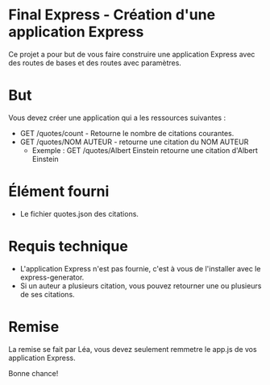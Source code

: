 # Final Express - Création d'une application Express

Ce projet a pour but de vous faire construire une application Express
avec des routes de bases et des routes avec paramètres.

# But

Vous devez créer une application qui a les ressources suivantes :

* GET /quotes/count - Retourne le nombre de citations courantes.
* GET /quotes/NOM AUTEUR - retourne une citation du NOM AUTEUR
  * Exemple : GET /quotes/Albert Einstein retourne une citation d'Albert Einstein

# Élément fourni

* Le fichier quotes.json des citations. 

# Requis technique

* L'application Express n'est pas fournie, c'est à vous de l'installer avec le express-generator.
* Si un auteur a plusieurs citation, vous pouvez retourner une ou plusieurs de ses citations.

# Remise

La remise se fait par Léa, vous devez seulement remmetre le app.js de vos application Express.

Bonne chance!
